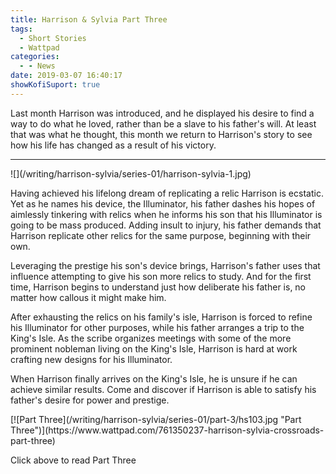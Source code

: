 ```yaml
---
title: Harrison & Sylvia Part Three
tags:
  - Short Stories
  - Wattpad
categories:
  - - News
date: 2019-03-07 16:40:17
showKofiSuport: true
---
```


Last month Harrison was introduced, and he displayed his desire to find a way to do what he loved, rather than be a slave to his father's will.  At least that was what he thought, this month we return to Harrison's story to see how his life has changed as a result of his victory.<!-- more -->
<hr class="clear-both center-fade"/><div class="embedded-image-left">![](/writing/harrison-sylvia/series-01/harrison-sylvia-1.jpg)</div>

Having achieved his lifelong dream of replicating a relic Harrison is ecstatic.  Yet as he names his device, the Illuminator, his father dashes his hopes of aimlessly tinkering with relics when he informs his son that his Illuminator is going to be mass produced.  Adding insult to injury, his father demands that Harrison replicate other relics for the same purpose, beginning with their own.

Leveraging the prestige his son's device brings, Harrison's father uses that influence attempting to give his son more relics to study.  And for the first time, Harrison begins to understand just how deliberate his father is, no matter how callous it might make him.

After exhausting the relics on his family's isle, Harrison is forced to refine his Illuminator for other purposes, while his father arranges a trip to the King's Isle.  As the scribe organizes meetings with some of the more prominent nobleman living on the King's Isle, Harrison is hard at work crafting new designs for his Illuminator.

When Harrison finally arrives on the King's Isle, he is unsure if he can achieve similar results.  Come and discover if Harrison is able to satisfy his father's desire for power and prestige.

<div class="clear-both center">
[![Part Three](/writing/harrison-sylvia/series-01/part-3/hs103.jpg "Part Three")](https://www.wattpad.com/761350237-harrison-sylvia-crossroads-part-three)<p>Click above to read Part Three</p></div>